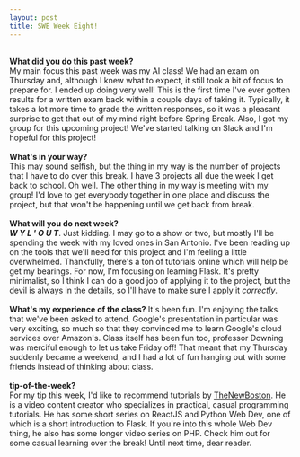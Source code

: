 ```yaml
---
layout: post
title: SWE Week Eight!
---
```


<br><b>What did you do this past week?</b><br>
My main focus this past week was my AI class! We had an exam on Thursday and, although I knew what to expect, it still took a bit of focus to prepare for. I ended up doing very well! This is the first time I've ever gotten results for a written exam back within a couple days of taking it. Typically, it takes a lot more time to grade the written responses, so it was a pleasant surprise to get that out of my mind right before Spring Break. Also, I got my group for this upcoming project! We've started talking on Slack and I'm hopeful for this project!<br>
<br><b>What's in your way?</b><br>
This may sound selfish, but the thing in my way is the number of projects that I have to do over this break. I have 3 projects all due the week I get back to school. Oh well. The other thing in my way is meeting with my group! I'd love to get everybody together in one place and discuss the project, but that won't be happening until we get back from break.<br>
<br><b>What will you do next week?</b><br>
<i><b>W Y L '  O U T</b></i>. Just kidding. I may go to a show or two, but mostly I'll be spending the week with my loved ones in San Antonio. I've been reading up on the tools that we'll need for this project and I'm feeling a little overwhelmed. Thankfully, there's a ton of tutorials online which will help be get my bearings. For now, I'm focusing on learning Flask. It's pretty minimalist, so I think I can do a good job of applying it to the project, but the devil is always in the details, so I'll have to make sure I apply it <i>correctly</i>.<br>
<br><b>What's my experience of the class?</b>
It's been fun. I'm enjoying the talks that we've been asked to attend. Google's presentation in particular was very exciting, so much so that they convinced me to learn Google's cloud services over Amazon's. Class itself has been fun too, professor Downing was merciful enough to let us take Friday off! That meant that my Thursday suddenly became a weekend, and I had a lot of fun hanging out with some friends instead of thinking about class.<br>
<br><b>tip-of-the-week?</b><br>
For my tip this week, I'd like to recommend tutorials by <a href="https://thenewboston.com/videos.php">TheNewBoston</a>. He is a video content creator who specializes in practical, casual programming tutorials. He has some short series on ReactJS and Python Web Dev, one of which is a short introduction to Flask. If you're into this whole Web Dev thing, he also has some longer video series on PHP. Check him out for some casual learning over the break!
Until next time, dear reader.
